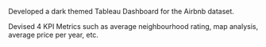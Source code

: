 Developed a dark themed Tableau Dashboard for the Airbnb dataset.

Devised 4 KPI Metrics such as average neighbourhood rating, map analysis, average price per year, etc.
